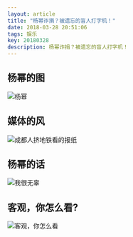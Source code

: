 ```yaml
---
layout: article
title: "杨幂诈捐？被遗忘的盲人打字机！"
date: 2018-03-28 20:51:06
tags: 娱乐
key: 20180328
description: 杨幂诈捐？被遗忘的盲人打字机！
---
```


## 杨幂的图
![杨幂](https://upload-images.jianshu.io/upload_images/4938916-cefeecc28104c43c.jpg?imageMogr2/auto-orient/strip%7CimageView2/2/w/1240)
## 媒体的风
![成都人挤地铁看的报纸](https://upload-images.jianshu.io/upload_images/4938916-46df29f375028366.jpg?imageMogr2/auto-orient/strip%7CimageView2/2/w/1240)

## 杨幂的话
![我很无辜](https://upload-images.jianshu.io/upload_images/4938916-9fd4007e95caac6d.jpg?imageMogr2/auto-orient/strip%7CimageView2/2/w/1240)



## 客观，你怎么看?
![客观，你怎么看](https://upload-images.jianshu.io/upload_images/4938916-dd86cf7d50120eb9.jpg?imageMogr2/auto-orient/strip%7CimageView2/2/w/1240)